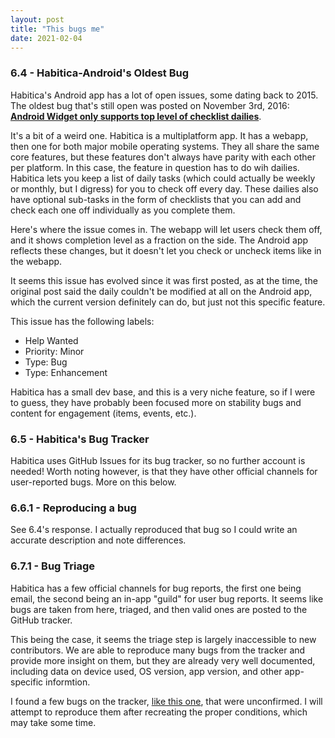 ```yaml
---
layout: post
title: "This bugs me"
date: 2021-02-04
---
```


### 6.4 - Habitica-Android's  Oldest Bug
Habitica's Android app has a lot of open issues, some dating back to 2015. The oldest bug that's still open was posted on November 3rd, 2016: [**Android Widget only supports top level of checklist dailies**](https://github.com/HabitRPG/habitica-android/issues/652).

It's a bit of a weird one. Habitica is a multiplatform app. It has a webapp, then one for both major mobile operating systems. They all share the same core features, but these features don't always have parity with each other per platform. In this case, the feature in question has to do wih dailies. Habitica lets you keep a list of daily tasks (which could actually be weekly or monthly, but I digress) for you to check off every day. These dailies also have optional sub-tasks in the form of checklists that you can add and check each one off individually as you complete them.

Here's where the issue comes in. The webapp will let users check them off, and it shows completion level as a fraction on the side. The Android app reflects these changes, but it doesn't let you check or uncheck items like in the webapp.

It seems this issue has evolved since it was first posted, as at the time, the original post said the daily couldn't be modified at all on the Android app, which the current version definitely can do, but just not this specific feature.

This issue has the following labels: 
- Help Wanted
- Priority: Minor
- Type: Bug
- Type: Enhancement

Habitica has a small dev base, and this is a very niche feature, so if I were to guess, they have probably been focused more on stability bugs and content for engagement (items, events, etc.).

### 6.5 - Habitica's Bug Tracker
Habitica uses GitHub Issues for its bug tracker, so no further account is needed! Worth noting however, is that they have other official channels for user-reported bugs. More on this below.

### 6.6.1 - Reproducing a bug
See 6.4's response. I actually reproduced that bug so I could write an accurate description and note differences.

### 6.7.1 - Bug Triage
Habitica has a few official channels for bug reports, the first one being email, the second being an in-app "guild" for user bug reports. It seems like bugs are taken from here, triaged, and then valid ones are posted to the GitHub tracker.

This being the case, it seems the triage step is largely inaccessible to new contributors. We are able to reproduce many bugs from the tracker and provide more insight on them, but they are already very well documented, including data on device used, OS version, app version, and other app-specific informtion.

I found a few bugs on the tracker, [like this one](https://github.com/HabitRPG/habitica-android/issues/1421), that were unconfirmed. I will attempt to reproduce them after recreating the proper conditions, which may take some time.